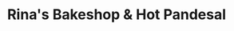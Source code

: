 ---
title: "Rina's Bakeshop & Hot Pandesal"
url: /tanay/rinas-bakeshop-and-hot-pandesal/
shop: bakery
---